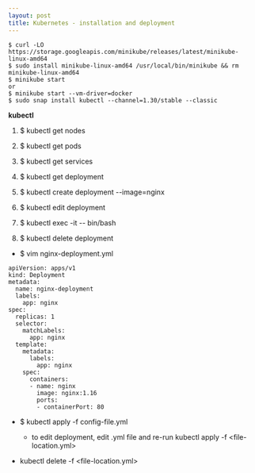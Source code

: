 ```yaml
---
layout: post
title: Kubernetes - installation and deployment
---
```


```
$ curl -LO https://storage.googleapis.com/minikube/releases/latest/minikube-linux-amd64
$ sudo install minikube-linux-amd64 /usr/local/bin/minikube && rm minikube-linux-amd64
$ minikube start
or
$ minikube start --vm-driver=docker
$ sudo snap install kubectl --channel=1.30/stable --classic
```

**kubectl** <br>
1. $ kubectl get nodes <br>
2. $ kubectl get pods <br>
3. $ kubectl get services <br>
4. $ kubectl get deployment <br>

1. $ kubectl create deployment <deployment-name> --image=nginx
2. $ kubectl edit deployment <deployment-name>
3. $ kubectl exec -it <pod-name> -- bin/bash
4. $ kubectl delete deployment <deployment-name>

- $ vim nginx-deployment.yml
```
apiVersion: apps/v1
kind: Deployment
metadata:
  name: nginx-deployment
  labels:
    app: nginx
spec:
  replicas: 1
  selector:
    matchLabels:
      app: nginx
  template:
    metadata:
      labels:
        app: nginx
    spec:
      containers:
      - name: nginx
        image: nginx:1.16
        ports:
        - containerPort: 80
```
- $ kubectl apply -f config-file.yml
  - to edit deployment, edit .yml file and re-run kubectl apply -f <file-location.yml>

- kubectl delete -f <file-location.yml>